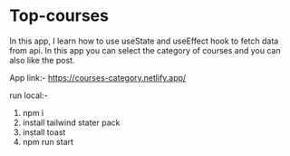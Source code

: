 # Top-courses
In this app, I learn how to use useState and useEffect hook to fetch data from api.
In this app you can select the category of courses and you can also like the post.

App link:- https://courses-category.netlify.app/

run local:-
1. npm i
2. install tailwind stater pack
3. install toast
4. npm run start
